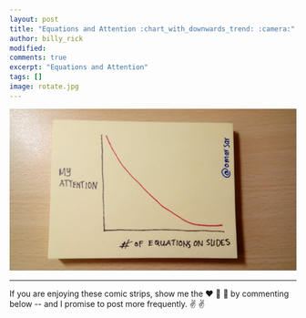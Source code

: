 ```yaml
---
layout: post
title: "Equations and Attention :chart_with_downwards_trend: :camera:"
author: billy_rick
modified:
comments: true
excerpt: "Equations and Attention"
tags: []
image: rotate.jpg
---
```


![alt text](https://github.com/omarsar/omarsar.github.io/blob/master/images/equations.jpg?raw=true "rotation dilemma")

---
If you are enjoying these comic strips, show me the :heart: :blue_heart: :green_heart: by commenting below -- and I promise to post more frequently. :v: :v:
